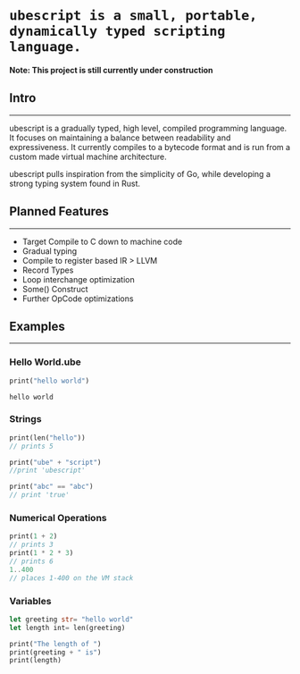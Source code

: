 # `ubescript is a small, portable, dynamically typed scripting language.`

 **Note: This project is still currently under construction**

## Intro
---
ubescript is a gradually typed, high level, compiled programming language. It focuses on maintaining a balance between readability and expressiveness. It currently compiles to a bytecode format and is run from a custom made virtual machine architecture.

ubescript pulls inspiration from the simplicity of Go, while developing a strong typing system found in Rust.

## Planned Features
---
- Target Compile to C down to machine code
- Gradual typing
- Compile to register based IR > LLVM
- Record Types
- Loop interchange optimization
- Some() Construct
- Further OpCode optimizations

## Examples
---
### Hello World.ube
```rust
print("hello world")
```

```
hello world
```

### Strings
```rust
print(len("hello"))
// prints 5

print("ube" + "script")
//print 'ubescript'

print("abc" == "abc")
// print 'true'
```

### Numerical Operations
```rust
print(1 + 2)
// prints 3
print(1 * 2 * 3)
// prints 6
1..400
// places 1-400 on the VM stack
```


### Variables
```rust
let greeting str= "hello world"
let length int= len(greeting)

print("The length of ")
print(greeting + " is")
print(length)
```